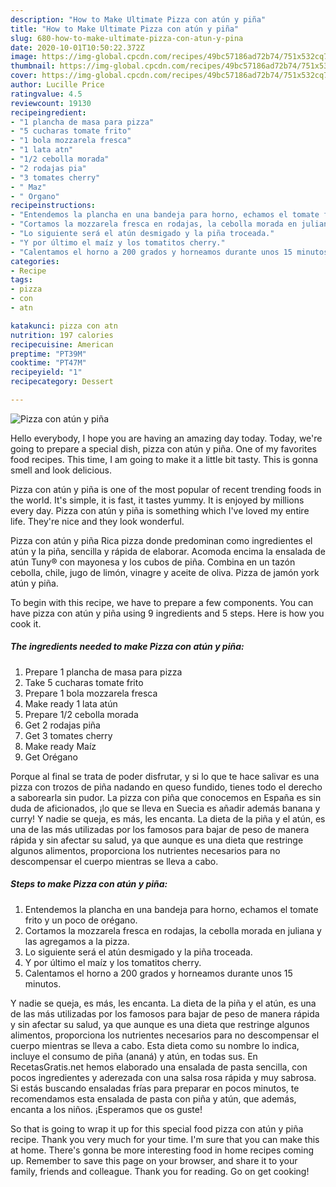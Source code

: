 ```yaml
---
description: "How to Make Ultimate Pizza con atún y piña"
title: "How to Make Ultimate Pizza con atún y piña"
slug: 680-how-to-make-ultimate-pizza-con-atun-y-pina
date: 2020-10-01T10:50:22.372Z
image: https://img-global.cpcdn.com/recipes/49bc57186ad72b74/751x532cq70/pizza-con-atun-y-pina-foto-principal.jpg
thumbnail: https://img-global.cpcdn.com/recipes/49bc57186ad72b74/751x532cq70/pizza-con-atun-y-pina-foto-principal.jpg
cover: https://img-global.cpcdn.com/recipes/49bc57186ad72b74/751x532cq70/pizza-con-atun-y-pina-foto-principal.jpg
author: Lucille Price
ratingvalue: 4.5
reviewcount: 19130
recipeingredient:
- "1 plancha de masa para pizza"
- "5 cucharas tomate frito"
- "1 bola mozzarela fresca"
- "1 lata atn"
- "1/2 cebolla morada"
- "2 rodajas pia"
- "3 tomates cherry"
- " Maz"
- " Organo"
recipeinstructions:
- "Entendemos la plancha en una bandeja para horno, echamos el tomate frito y un poco de orégano."
- "Cortamos la mozzarela fresca en rodajas, la cebolla morada en juliana y las agregamos a la pizza."
- "Lo siguiente será el atún desmigado y la piña troceada."
- "Y por último el maíz y los tomatitos cherry."
- "Calentamos el horno a 200 grados y horneamos durante unos 15 minutos."
categories:
- Recipe
tags:
- pizza
- con
- atn

katakunci: pizza con atn 
nutrition: 197 calories
recipecuisine: American
preptime: "PT39M"
cooktime: "PT47M"
recipeyield: "1"
recipecategory: Dessert

---
```



![Pizza con atún y piña](https://img-global.cpcdn.com/recipes/49bc57186ad72b74/751x532cq70/pizza-con-atun-y-pina-foto-principal.jpg)

Hello everybody, I hope you are having an amazing day today. Today, we're going to prepare a special dish, pizza con atún y piña. One of my favorites food recipes. This time, I am going to make it a little bit tasty. This is gonna smell and look delicious.

Pizza con atún y piña is one of the most popular of recent trending foods in the world. It's simple, it is fast, it tastes yummy. It is enjoyed by millions every day. Pizza con atún y piña is something which I've loved my entire life. They're nice and they look wonderful.

Pizza con atún y piña Rica pizza donde predominan como ingredientes el atún y la piña, sencilla y rápida de elaborar. Acomoda encima la ensalada de atún Tuny® con mayonesa y los cubos de piña. Combina en un tazón cebolla, chile, jugo de limón, vinagre y aceite de oliva. Pizza de jamón york atún y piña.


To begin with this recipe, we have to prepare a few components. You can have pizza con atún y piña using 9 ingredients and 5 steps. Here is how you cook it.

<!--inarticleads1-->

##### The ingredients needed to make Pizza con atún y piña:

1. Prepare 1 plancha de masa para pizza
1. Take 5 cucharas tomate frito
1. Prepare 1 bola mozzarela fresca
1. Make ready 1 lata atún
1. Prepare 1/2 cebolla morada
1. Get 2 rodajas piña
1. Get 3 tomates cherry
1. Make ready  Maíz
1. Get  Orégano


Porque al final se trata de poder disfrutar, y si lo que te hace salivar es una pizza con trozos de piña nadando en queso fundido, tienes todo el derecho a saborearla sin pudor. La pizza con piña que conocemos en España es sin duda de aficionados, ¡lo que se lleva en Suecia es añadir además banana y curry! Y nadie se queja, es más, les encanta. La dieta de la piña y el atún, es una de las más utilizadas por los famosos para bajar de peso de manera rápida y sin afectar su salud, ya que aunque es una dieta que restringe algunos alimentos, proporciona los nutrientes necesarios para no descompensar el cuerpo mientras se lleva a cabo. 

<!--inarticleads2-->

##### Steps to make Pizza con atún y piña:

1. Entendemos la plancha en una bandeja para horno, echamos el tomate frito y un poco de orégano.
1. Cortamos la mozzarela fresca en rodajas, la cebolla morada en juliana y las agregamos a la pizza.
1. Lo siguiente será el atún desmigado y la piña troceada.
1. Y por último el maíz y los tomatitos cherry.
1. Calentamos el horno a 200 grados y horneamos durante unos 15 minutos.


Y nadie se queja, es más, les encanta. La dieta de la piña y el atún, es una de las más utilizadas por los famosos para bajar de peso de manera rápida y sin afectar su salud, ya que aunque es una dieta que restringe algunos alimentos, proporciona los nutrientes necesarios para no descompensar el cuerpo mientras se lleva a cabo. Esta dieta como su nombre lo indica, incluye el consumo de piña (ananá) y atún, en todas sus. En RecetasGratis.net hemos elaborado una ensalada de pasta sencilla, con pocos ingredientes y aderezada con una salsa rosa rápida y muy sabrosa. Si estás buscando ensaladas frías para preparar en pocos minutos, te recomendamos esta ensalada de pasta con piña y atún, que además, encanta a los niños. ¡Esperamos que os guste! 

So that is going to wrap it up for this special food pizza con atún y piña recipe. Thank you very much for your time. I'm sure that you can make this at home. There's gonna be more interesting food in home recipes coming up. Remember to save this page on your browser, and share it to your family, friends and colleague. Thank you for reading. Go on get cooking!
